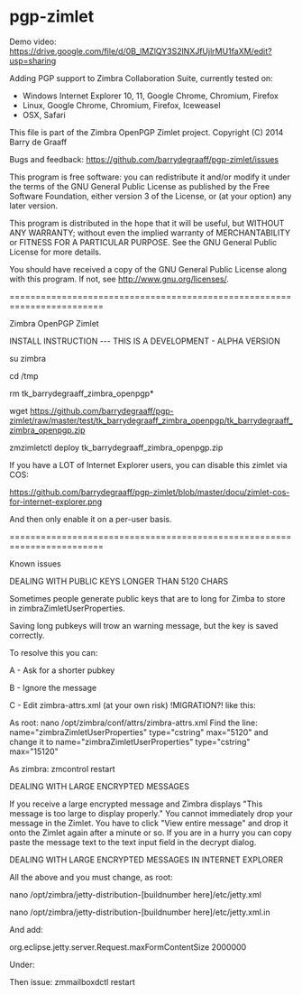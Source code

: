 pgp-zimlet
==========

Demo video: https://drive.google.com/file/d/0B_lMZlQY3S2lNXJfUjlrMU1faXM/edit?usp=sharing

Adding PGP support to Zimbra Collaboration Suite, currently tested on:
- Windows Internet Explorer 10, 11, Google Chrome, Chromium, Firefox
- Linux, Google Chrome, Chromium, Firefox, Iceweasel
- OSX, Safari

This file is part of the Zimbra OpenPGP Zimlet project.
Copyright (C) 2014  Barry de Graaff

Bugs and feedback: https://github.com/barrydegraaff/pgp-zimlet/issues

This program is free software: you can redistribute it and/or modify
it under the terms of the GNU General Public License as published by
the Free Software Foundation, either version 3 of the License, or
(at your option) any later version.

This program is distributed in the hope that it will be useful,
but WITHOUT ANY WARRANTY; without even the implied warranty of
MERCHANTABILITY or FITNESS FOR A PARTICULAR PURPOSE.  See the
GNU General Public License for more details.

You should have received a copy of the GNU General Public License
along with this program.  If not, see http://www.gnu.org/licenses/. 

========================================================================

Zimbra OpenPGP Zimlet

INSTALL INSTRUCTION --- THIS IS A DEVELOPMENT - ALPHA VERSION

su zimbra

cd /tmp

rm tk_barrydegraaff_zimbra_openpgp*

wget https://github.com/barrydegraaff/pgp-zimlet/raw/master/test/tk_barrydegraaff_zimbra_openpgp/tk_barrydegraaff_zimbra_openpgp.zip

zmzimletctl deploy tk_barrydegraaff_zimbra_openpgp.zip

If you have a LOT of Internet Explorer users, you can disable this zimlet via COS:

https://github.com/barrydegraaff/pgp-zimlet/blob/master/docu/zimlet-cos-for-internet-explorer.png

And then only enable it on a per-user basis.

========================================================================

Known issues

DEALING WITH PUBLIC KEYS LONGER THAN 5120 CHARS

Sometimes people generate public keys that are to long for Zimba to store in zimbraZimletUserProperties.

Saving long pubkeys will trow an warning message, but the key is saved correctly.

To resolve this you can:

A - Ask for a shorter pubkey

B - Ignore the message

C - Edit zimbra-attrs.xml (at your own risk) !MIGRATION?! like this:

   As root:
   nano /opt/zimbra/conf/attrs/zimbra-attrs.xml
   Find the line: 
   name="zimbraZimletUserProperties" type="cstring" max="5120"
   and change it to
   name="zimbraZimletUserProperties" type="cstring" max="15120"
   
   As zimbra:
   zmcontrol restart


DEALING WITH LARGE ENCRYPTED MESSAGES 

If you receive a large encrypted message and Zimbra displays "This message is too large to display properly." You cannot
immediately drop your message in the Zimlet. You have to click "View entire message" and drop it onto the Zimlet
again after a minute or so. If you are in a hurry you can copy paste the message text to the text input field in 
the decrypt dialog.

DEALING WITH LARGE ENCRYPTED MESSAGES IN INTERNET EXPLORER

All the above and you must change, as root:

nano /opt/zimbra/jetty-distribution-[buildnumber here]/etc/jetty.xml

nano /opt/zimbra/jetty-distribution-[buildnumber here]/etc/jetty.xml.in

And add:

 <Call name="setAttribute">
    <Arg>org.eclipse.jetty.server.Request.maxFormContentSize</Arg>
    <Arg>2000000</Arg>
  </Call>
  
Under: 

<Configure id="Server" class="org.eclipse.jetty.server.Server">

Then issue: zmmailboxdctl restart


